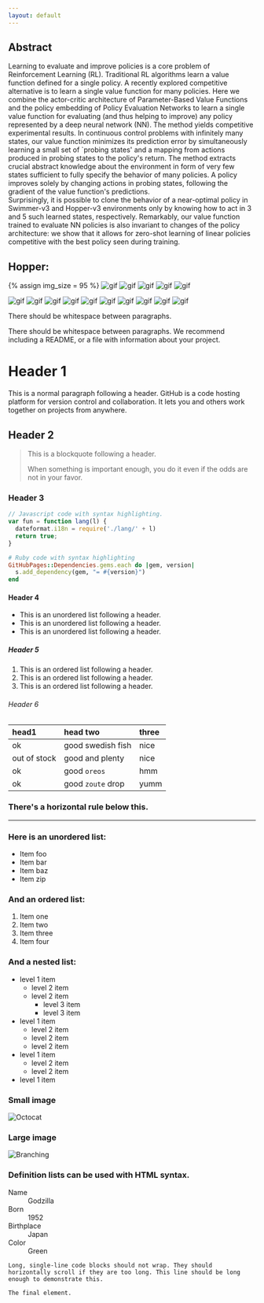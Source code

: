```yaml
---
layout: default
---
```


## Abstract

Learning to evaluate and improve policies is a core problem of Reinforcement Learning (RL). 
Traditional RL algorithms learn a value function defined for a single policy. 
A recently explored competitive alternative is to learn a single value function for many policies. 
Here we combine the actor-critic architecture of Parameter-Based Value Functions and the policy embedding of Policy Evaluation Networks to learn a single value function for evaluating (and thus helping to improve) any policy represented by a deep neural network (NN). 
The method yields competitive experimental results. 
In continuous control problems with infinitely many states, our value function minimizes its prediction error by simultaneously learning a small set of  `probing states' and a mapping from actions produced in probing states to the policy's return. 
The method extracts crucial abstract knowledge about the environment in form of very few states sufficient to fully specify the behavior of many policies. 
A policy improves solely by changing actions in probing states, following the gradient of the value function's predictions.  
Surprisingly, it is possible to clone the behavior of a near-optimal policy in Swimmer-v3 and Hopper-v3 environments only by knowing how to act in 3 and 5 such learned states, respectively. 
Remarkably, our value function trained to evaluate NN policies is also invariant to changes of the policy architecture: we show that it allows for zero-shot learning of linear policies competitive with the best policy seen during training. 


## Hopper:

{% assign img_size = 95 %}
<img src="/assets/gifs/hopper/videoact_first0.gif" width="{{img_size}}" height="{{img_size}}" alt="gif">
<img src="/assets/gifs/hopper/videoact_first1.gif" width="{{img_size}}" height="{{img_size}}" alt="gif">
<img src="/assets/gifs/hopper/videoact_first2.gif" width="{{img_size}}" height="{{img_size}}" alt="gif">
<img src="/assets/gifs/hopper/videoact_first3.gif" width="{{img_size}}" height="{{img_size}}" alt="gif">
<img src="/assets/gifs/hopper/videoact_first4.gif" width="{{img_size}}" height="{{img_size}}" alt="gif">

<img src="/assets/gifs/hopper/videoact_first0.gif" width="{{img_size}}" height="{{img_size}}" alt="gif">
<img src="/assets/gifs/hopper/videoact_first1.gif" width="{{img_size}}" height="{{img_size}}" alt="gif">
<img src="/assets/gifs/hopper/videoact_first2.gif" width="{{img_size}}" height="{{img_size}}" alt="gif">
<img src="/assets/gifs/hopper/videoact_first3.gif" width="{{img_size}}" height="{{img_size}}" alt="gif">
<img src="/assets/gifs/hopper/videoact_first4.gif" width="{{img_size}}" height="{{img_size}}" alt="gif">

<img src="/assets/gifs/hopper/videoact_first0.gif" width="{{img_size}}" height="{{img_size}}" alt="gif">
<img src="/assets/gifs/hopper/videoact_first1.gif" width="{{img_size}}" height="{{img_size}}" alt="gif">
<img src="/assets/gifs/hopper/videoact_first2.gif" width="{{img_size}}" height="{{img_size}}" alt="gif">
<img src="/assets/gifs/hopper/videoact_first3.gif" width="{{img_size}}" height="{{img_size}}" alt="gif">
<img src="/assets/gifs/hopper/videoact_first4.gif" width="{{img_size}}" height="{{img_size}}" alt="gif">



There should be whitespace between paragraphs.

There should be whitespace between paragraphs. We recommend including a README, or a file with information about your project.

# Header 1

This is a normal paragraph following a header. GitHub is a code hosting platform for version control and collaboration. It lets you and others work together on projects from anywhere.

## Header 2

> This is a blockquote following a header.
>
> When something is important enough, you do it even if the odds are not in your favor.

### Header 3

```js
// Javascript code with syntax highlighting.
var fun = function lang(l) {
  dateformat.i18n = require('./lang/' + l)
  return true;
}
```

```ruby
# Ruby code with syntax highlighting
GitHubPages::Dependencies.gems.each do |gem, version|
  s.add_dependency(gem, "= #{version}")
end
```

#### Header 4

*   This is an unordered list following a header.
*   This is an unordered list following a header.
*   This is an unordered list following a header.

##### Header 5

1.  This is an ordered list following a header.
2.  This is an ordered list following a header.
3.  This is an ordered list following a header.

###### Header 6

| head1        | head two          | three |
|:-------------|:------------------|:------|
| ok           | good swedish fish | nice  |
| out of stock | good and plenty   | nice  |
| ok           | good `oreos`      | hmm   |
| ok           | good `zoute` drop | yumm  |

### There's a horizontal rule below this.

* * *

### Here is an unordered list:

*   Item foo
*   Item bar
*   Item baz
*   Item zip

### And an ordered list:

1.  Item one
1.  Item two
1.  Item three
1.  Item four

### And a nested list:

- level 1 item
  - level 2 item
  - level 2 item
    - level 3 item
    - level 3 item
- level 1 item
  - level 2 item
  - level 2 item
  - level 2 item
- level 1 item
  - level 2 item
  - level 2 item
- level 1 item

### Small image

![Octocat](https://github.githubassets.com/images/icons/emoji/octocat.png)

### Large image

![Branching](https://guides.github.com/activities/hello-world/branching.png)


### Definition lists can be used with HTML syntax.

<dl>
<dt>Name</dt>
<dd>Godzilla</dd>
<dt>Born</dt>
<dd>1952</dd>
<dt>Birthplace</dt>
<dd>Japan</dd>
<dt>Color</dt>
<dd>Green</dd>
</dl>

```
Long, single-line code blocks should not wrap. They should horizontally scroll if they are too long. This line should be long enough to demonstrate this.
```

```
The final element.
```
